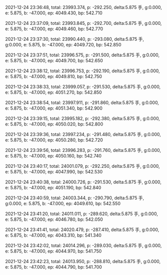 2021-12-24 23:36:48, total: 23993.374, p: -292.250, delta:5.875 手, g:0.000, e: 5.875, b: -47.000, ep: 4049.430, bp: 542.710

2021-12-24 23:37:09, total: 23993.845, p: -292.700, delta:5.875 手, g:0.000, e: 5.875, b: -47.000, ep: 4049.460, bp: 542.770

2021-12-24 23:37:30, total: 23990.440, p: -293.080, delta:5.875 手, g:0.000, e: 5.875, b: -47.000, ep: 4049.720, bp: 542.850

2021-12-24 23:37:51, total: 23996.575, p: -291.500, delta:5.875 手, g:0.000, e: 5.875, b: -47.000, ep: 4049.700, bp: 542.650

2021-12-24 23:38:12, total: 23996.753, p: -292.190, delta:5.875 手, g:0.000, e: 5.875, b: -47.000, ep: 4049.810, bp: 542.750

2021-12-24 23:38:33, total: 23999.057, p: -291.530, delta:5.875 手, g:0.000, e: 5.875, b: -47.000, ep: 4051.270, bp: 542.850

2021-12-24 23:38:54, total: 23997.911, p: -291.860, delta:5.875 手, g:0.000, e: 5.875, b: -47.000, ep: 4051.340, bp: 542.900

2021-12-24 23:39:15, total: 23995.182, p: -292.380, delta:5.875 手, g:0.000, e: 5.875, b: -47.000, ep: 4050.020, bp: 542.800

2021-12-24 23:39:36, total: 23997.234, p: -291.480, delta:5.875 手, g:0.000, e: 5.875, b: -47.000, ep: 4050.280, bp: 542.720

2021-12-24 23:39:56, total: 23996.283, p: -291.760, delta:5.875 手, g:0.000, e: 5.875, b: -47.000, ep: 4050.160, bp: 542.740

2021-12-24 23:40:17, total: 24001.079, p: -292.250, delta:5.875 手, g:0.000, e: 5.875, b: -47.000, ep: 4047.990, bp: 542.530

2021-12-24 23:40:38, total: 24000.726, p: -291.530, delta:5.875 手, g:0.000, e: 5.875, b: -47.000, ep: 4051.190, bp: 542.840

2021-12-24 23:40:59, total: 24003.344, p: -290.790, delta:5.875 手, g:0.000, e: 5.875, b: -47.000, ep: 4049.610, bp: 542.550

2021-12-24 23:41:20, total: 24011.011, p: -289.620, delta:5.875 手, g:0.000, e: 5.875, b: -47.000, ep: 4046.780, bp: 542.050

2021-12-24 23:41:41, total: 24020.479, p: -287.410, delta:5.875 手, g:0.000, e: 5.875, b: -47.000, ep: 4043.310, bp: 541.340

2021-12-24 23:42:02, total: 24014.296, p: -289.030, delta:5.875 手, g:0.000, e: 5.875, b: -47.000, ep: 4044.970, bp: 541.750

2021-12-24 23:42:23, total: 24013.950, p: -288.810, delta:5.875 手, g:0.000, e: 5.875, b: -47.000, ep: 4044.790, bp: 541.700
